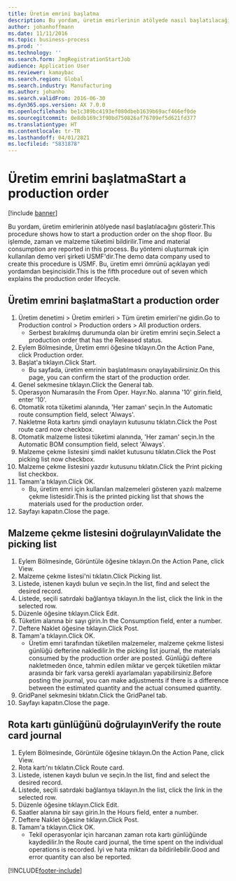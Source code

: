 ```yaml
---
title: Üretim emrini başlatma
description: Bu yordam, üretim emirlerinin atölyede nasıl başlatılacağını gösterir.
author: johanhoffmann
ms.date: 11/11/2016
ms.topic: business-process
ms.prod: ''
ms.technology: ''
ms.search.form: JmgRegistrationStartJob
audience: Application User
ms.reviewer: kamaybac
ms.search.region: Global
ms.search.industry: Manufacturing
ms.author: johanho
ms.search.validFrom: 2016-06-30
ms.dyn365.ops.version: AX 7.0.0
ms.openlocfilehash: be1c389bc4193ef080dbeb1639b69acf466ef0de
ms.sourcegitcommit: 0e8db169c3f90bd750826af76709ef5d621fd377
ms.translationtype: HT
ms.contentlocale: tr-TR
ms.lasthandoff: 04/01/2021
ms.locfileid: "5831878"
---
```

# <a name="start-a-production-order"></a><span data-ttu-id="f9bd4-103">Üretim emrini başlatma</span><span class="sxs-lookup"><span data-stu-id="f9bd4-103">Start a production order</span></span>

[!include [banner](../../includes/banner.md)]

<span data-ttu-id="f9bd4-104">Bu yordam, üretim emirlerinin atölyede nasıl başlatılacağını gösterir.</span><span class="sxs-lookup"><span data-stu-id="f9bd4-104">This procedure shows how to start a production order on the shop floor.</span></span> <span data-ttu-id="f9bd4-105">Bu işlemde, zaman ve malzeme tüketimi bildirilir.</span><span class="sxs-lookup"><span data-stu-id="f9bd4-105">Time and material consumption are reported in this process.</span></span> <span data-ttu-id="f9bd4-106">Bu yöntemi oluşturmak için kullanılan demo veri şirketi USMF'dir.</span><span class="sxs-lookup"><span data-stu-id="f9bd4-106">The demo data company used to create this procedure is USMF.</span></span> <span data-ttu-id="f9bd4-107">Bu, üretim emri ömrünü açıklayan yedi yordamdan beşincisidir.</span><span class="sxs-lookup"><span data-stu-id="f9bd4-107">This is the fifth procedure out of seven which explains the production order lifecycle.</span></span>


## <a name="start-a-production-order"></a><span data-ttu-id="f9bd4-108">Üretim emrini başlatma</span><span class="sxs-lookup"><span data-stu-id="f9bd4-108">Start a production order</span></span>
1. <span data-ttu-id="f9bd4-109">Üretim denetimi > Üretim emirleri > Tüm üretim emirleri'ne gidin.</span><span class="sxs-lookup"><span data-stu-id="f9bd4-109">Go to Production control > Production orders > All production orders.</span></span>
    * <span data-ttu-id="f9bd4-110">Serbest bırakılmış durumunda olan bir üretim emrini seçin.</span><span class="sxs-lookup"><span data-stu-id="f9bd4-110">Select a production order that has the Released status.</span></span>  
2. <span data-ttu-id="f9bd4-111">Eylem Bölmesinde, Üretim emri öğesine tıklayın.</span><span class="sxs-lookup"><span data-stu-id="f9bd4-111">On the Action Pane, click Production order.</span></span>
3. <span data-ttu-id="f9bd4-112">Başlat'a tıklayın.</span><span class="sxs-lookup"><span data-stu-id="f9bd4-112">Click Start.</span></span>
    * <span data-ttu-id="f9bd4-113">Bu sayfada, üretim emrinin başlatılmasını onaylayabilirsiniz.</span><span class="sxs-lookup"><span data-stu-id="f9bd4-113">On this page, you can confirm the start of the production order.</span></span>  
4. <span data-ttu-id="f9bd4-114">Genel sekmesine tıklayın.</span><span class="sxs-lookup"><span data-stu-id="f9bd4-114">Click the General tab.</span></span>
5. <span data-ttu-id="f9bd4-115">Operasyon Numarası</span><span class="sxs-lookup"><span data-stu-id="f9bd4-115">In the From Oper.</span></span> <span data-ttu-id="f9bd4-116">Hayır.</span><span class="sxs-lookup"><span data-stu-id="f9bd4-116">No.</span></span> <span data-ttu-id="f9bd4-117">alanına '10' girin.</span><span class="sxs-lookup"><span data-stu-id="f9bd4-117">field, enter '10'.</span></span>
6. <span data-ttu-id="f9bd4-118">Otomatik rota tüketimi alanında, 'Her zaman' seçin.</span><span class="sxs-lookup"><span data-stu-id="f9bd4-118">In the Automatic route consumption field, select 'Always'.</span></span>
7. <span data-ttu-id="f9bd4-119">Nakletme Rota kartını şimdi onaylayın kutusunu tıklatın.</span><span class="sxs-lookup"><span data-stu-id="f9bd4-119">Click the Post route card now checkbox.</span></span>
8. <span data-ttu-id="f9bd4-120">Otomatik malzeme listesi tüketimi alanında, 'Her zaman' seçin.</span><span class="sxs-lookup"><span data-stu-id="f9bd4-120">In the Automatic BOM consumption field, select 'Always'.</span></span>
9. <span data-ttu-id="f9bd4-121">Malzeme çekme listesini şimdi naklet kutusunu tıklatın.</span><span class="sxs-lookup"><span data-stu-id="f9bd4-121">Click the Post picking list now checkbox.</span></span>
10. <span data-ttu-id="f9bd4-122">Malzeme çekme listesini yazdır kutusunu tıklatın.</span><span class="sxs-lookup"><span data-stu-id="f9bd4-122">Click the Print picking list checkbox.</span></span>
11. <span data-ttu-id="f9bd4-123">Tamam'a tıklayın.</span><span class="sxs-lookup"><span data-stu-id="f9bd4-123">Click OK.</span></span>
    * <span data-ttu-id="f9bd4-124">Bu, üretim emri için kullanılan malzemeleri gösteren yazılı malzeme çekme listesidir.</span><span class="sxs-lookup"><span data-stu-id="f9bd4-124">This is the printed picking list that shows the materials used for the production order.</span></span>  
12. <span data-ttu-id="f9bd4-125">Sayfayı kapatın.</span><span class="sxs-lookup"><span data-stu-id="f9bd4-125">Close the page.</span></span>

## <a name="validate-the-picking-list"></a><span data-ttu-id="f9bd4-126">Malzeme çekme listesini doğrulayın</span><span class="sxs-lookup"><span data-stu-id="f9bd4-126">Validate the picking list</span></span>
1. <span data-ttu-id="f9bd4-127">Eylem Bölmesinde, Görüntüle öğesine tıklayın.</span><span class="sxs-lookup"><span data-stu-id="f9bd4-127">On the Action Pane, click View.</span></span>
2. <span data-ttu-id="f9bd4-128">Malzeme çekme listesi'ni tıklatın.</span><span class="sxs-lookup"><span data-stu-id="f9bd4-128">Click Picking list.</span></span>
3. <span data-ttu-id="f9bd4-129">Listede, istenen kaydı bulun ve seçin.</span><span class="sxs-lookup"><span data-stu-id="f9bd4-129">In the list, find and select the desired record.</span></span>
4. <span data-ttu-id="f9bd4-130">Listede, seçili satırdaki bağlantıya tıklayın.</span><span class="sxs-lookup"><span data-stu-id="f9bd4-130">In the list, click the link in the selected row.</span></span>
5. <span data-ttu-id="f9bd4-131">Düzenle öğesine tıklayın.</span><span class="sxs-lookup"><span data-stu-id="f9bd4-131">Click Edit.</span></span>
6. <span data-ttu-id="f9bd4-132">Tüketim alanına bir sayı girin.</span><span class="sxs-lookup"><span data-stu-id="f9bd4-132">In the Consumption field, enter a number.</span></span>
7. <span data-ttu-id="f9bd4-133">Deftere Naklet öğesine tıklayın.</span><span class="sxs-lookup"><span data-stu-id="f9bd4-133">Click Post.</span></span>
8. <span data-ttu-id="f9bd4-134">Tamam'a tıklayın.</span><span class="sxs-lookup"><span data-stu-id="f9bd4-134">Click OK.</span></span>
    * <span data-ttu-id="f9bd4-135">Üretim emri tarafından tüketilen malzemeler, malzeme çekme listesi günlüğü defterine nakledilir.</span><span class="sxs-lookup"><span data-stu-id="f9bd4-135">In the picking list journal, the materials consumed by the production order are posted.</span></span> <span data-ttu-id="f9bd4-136">Günlüğü deftere nakletmeden önce, tahmin edilen miktar ve gerçek tüketilen miktar arasında bir fark varsa gerekli ayarlamaları yapabilirsiniz.</span><span class="sxs-lookup"><span data-stu-id="f9bd4-136">Before posting the journal, you can make adjustments if there is a difference between the estimated quantity and the actual consumed quantity.</span></span>  
9. <span data-ttu-id="f9bd4-137">GridPanel sekmesini tıklatın.</span><span class="sxs-lookup"><span data-stu-id="f9bd4-137">Click the GridPanel tab.</span></span>
10. <span data-ttu-id="f9bd4-138">Sayfayı kapatın.</span><span class="sxs-lookup"><span data-stu-id="f9bd4-138">Close the page.</span></span>

## <a name="verify-the-route-card-journal"></a><span data-ttu-id="f9bd4-139">Rota kartı günlüğünü doğrulayın</span><span class="sxs-lookup"><span data-stu-id="f9bd4-139">Verify the route card journal</span></span>
1. <span data-ttu-id="f9bd4-140">Eylem Bölmesinde, Görüntüle öğesine tıklayın.</span><span class="sxs-lookup"><span data-stu-id="f9bd4-140">On the Action Pane, click View.</span></span>
2. <span data-ttu-id="f9bd4-141">Rota kartı'nı tıklatın.</span><span class="sxs-lookup"><span data-stu-id="f9bd4-141">Click Route card.</span></span>
3. <span data-ttu-id="f9bd4-142">Listede, istenen kaydı bulun ve seçin.</span><span class="sxs-lookup"><span data-stu-id="f9bd4-142">In the list, find and select the desired record.</span></span>
4. <span data-ttu-id="f9bd4-143">Listede, seçili satırdaki bağlantıya tıklayın.</span><span class="sxs-lookup"><span data-stu-id="f9bd4-143">In the list, click the link in the selected row.</span></span>
5. <span data-ttu-id="f9bd4-144">Düzenle öğesine tıklayın.</span><span class="sxs-lookup"><span data-stu-id="f9bd4-144">Click Edit.</span></span>
6. <span data-ttu-id="f9bd4-145">Saatler alanına bir sayı girin.</span><span class="sxs-lookup"><span data-stu-id="f9bd4-145">In the Hours field, enter a number.</span></span>
7. <span data-ttu-id="f9bd4-146">Deftere Naklet öğesine tıklayın.</span><span class="sxs-lookup"><span data-stu-id="f9bd4-146">Click Post.</span></span>
8. <span data-ttu-id="f9bd4-147">Tamam'a tıklayın.</span><span class="sxs-lookup"><span data-stu-id="f9bd4-147">Click OK.</span></span>
    * <span data-ttu-id="f9bd4-148">Tekil operasyonlar için harcanan zaman rota kartı günlüğünde kaydedilir.</span><span class="sxs-lookup"><span data-stu-id="f9bd4-148">In the Route card journal, the time spent on the individual operations is recorded.</span></span> <span data-ttu-id="f9bd4-149">İyi ve hata miktarı da bildirilebilir.</span><span class="sxs-lookup"><span data-stu-id="f9bd4-149">Good and error quantity can also be reported.</span></span>  


[!INCLUDE[footer-include](../../../includes/footer-banner.md)]